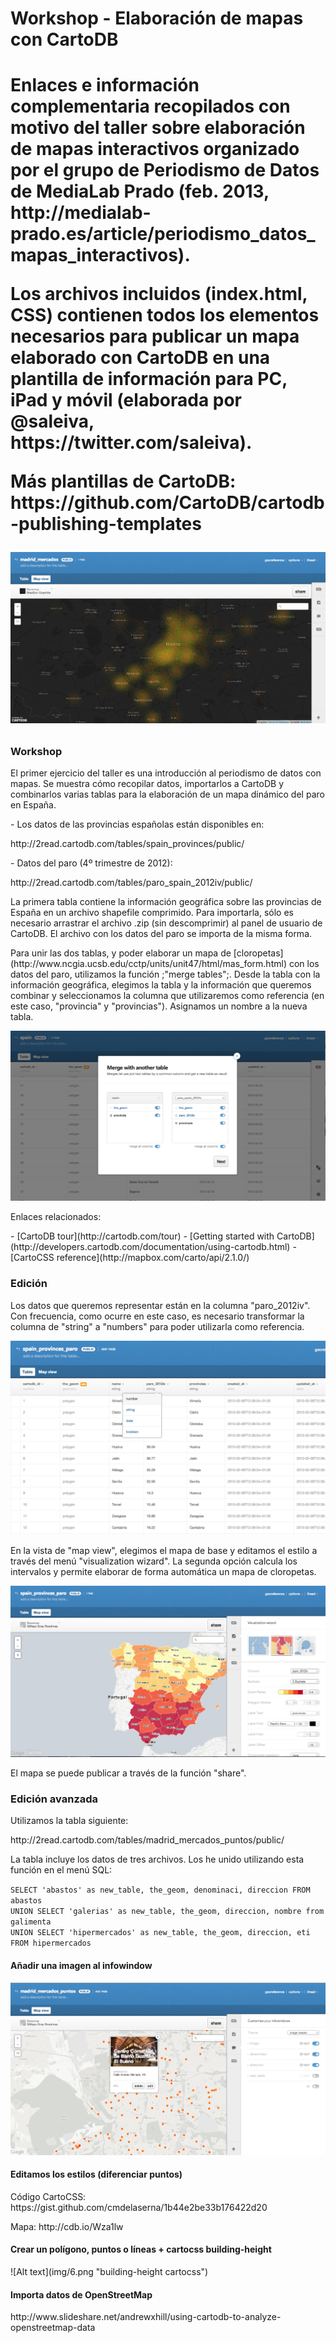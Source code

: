 <h1>Workshop - Elaboración de mapas con CartoDB<h1> 

<p>Enlaces e información complementaria recopilados con motivo del taller sobre elaboración de mapas interactivos organizado por el grupo de Periodismo de Datos de MediaLab Prado (feb. 2013, http://medialab-prado.es/article/periodismo_datos_mapas_interactivos).<p>

<p>Los archivos incluidos (index.html, CSS) contienen todos los elementos necesarios para publicar un mapa elaborado con CartoDB en una plantilla de información para PC, iPad y móvil (elaborada por @saleiva, https://twitter.com/saleiva). </p>

<p>Más plantillas de CartoDB: https://github.com/CartoDB/cartodb-publishing-templates</p>

![Alt text](img/5.png "intensity map")



<h3>Workshop</h3>
<p>El primer ejercicio del taller es una introducción al periodismo de datos con mapas. Se muestra cómo recopilar datos, importarlos a CartoDB y combinarlos varias tablas para la elaboración de un mapa dinámico del paro en España.</p>

<p>- Los datos de las provincias españolas están disponibles en:</p> 
<p>http://2read.cartodb.com/tables/spain_provinces/public/</p>

<p>- Datos del paro (4º trimestre de 2012):</p> 
<p>http://2read.cartodb.com/tables/paro_spain_2012iv/public/</p>

<p>La primera tabla contiene la información geográfica sobre las provincias de España en un archivo shapefile comprimido. Para importarla, sólo es necesario arrastrar el archivo .zip (sin descomprimir) al panel de usuario de CartoDB. El archivo con los datos del paro se importa de la misma forma. </p>
<p>Para unir las dos tablas, y poder elaborar un mapa de [cloropetas](http://www.ncgia.ucsb.edu/cctp/units/unit47/html/mas_form.html) con los datos del paro, utilizamos la función ;"merge tables";. Desde la tabla con la información geográfica, elegimos la tabla y la información que queremos combinar y seleccionamos la columna que utilizaremos como referencia (en este caso, "provincia" y "provincias"). Asignamos un nombre a la nueva tabla.</p>  

![Alt text](img/1.png "merge tables")

<p>Enlaces relacionados:</p>
- [CartoDB tour](http://cartodb.com/tour)
- [Getting started with CartoDB](http://developers.cartodb.com/documentation/using-cartodb.html)
- [CartoCSS reference](http://mapbox.com/carto/api/2.1.0/)


<h3>Edición</h3>
<p>Los datos que queremos representar están en la columna "paro_2012iv". Con frecuencia, como ocurre en este caso, es necesario transformar la columna de "string" a "numbers" para poder utilizarla como referencia.</p>

![Alt text](img/2.png "edit columns")

<p>En la vista de "map view", elegimos el mapa de base y editamos el estilo a través del menú "visualization wizard". La segunda opción calcula los intervalos y permite elaborar de forma automática un mapa de cloropetas. </p>

![Alt text](img/3.png "visualization wizard")

<p>El mapa se puede publicar a través de la función "share". </p>


<h3>Edición avanzada</h3>
<p>Utilizamos la tabla siguiente:</p> 
<p>http://2read.cartodb.com/tables/madrid_mercados_puntos/public/</p>

<p>La tabla incluye los datos de tres archivos. Los he unido utilizando esta función en el menú SQL: </p> 
<code>SELECT 'abastos' as new_table, the_geom, denominaci, direccion FROM abastos<br>UNION SELECT 'galerias' as new_table, the_geom, direccion, nombre from galimenta<br>UNION SELECT 'hipermercados' as new_table, the_geom, direccion, eti FROM hipermercados</code>

<h4>Añadir una imagen al infowindow</h4>

![Alt text](img/4.png "image infowindow cartocss")

<h4>Editamos los estilos (diferenciar puntos)</h4>
<p>Código CartoCSS: https://gist.github.com/cmdelaserna/1b44e2be33b176422d20</p>
<p>Mapa: http://cdb.io/Wza1lw</p>

<h4>Crear un polígono, puntos o líneas + cartocss building-height</h4>
![Alt text](img/6.png "building-height cartocss")

<h4>Importa datos de OpenStreetMap</h4>
<p>http://www.slideshare.net/andrewxhill/using-cartodb-to-analyze-openstreetmap-data</p>
